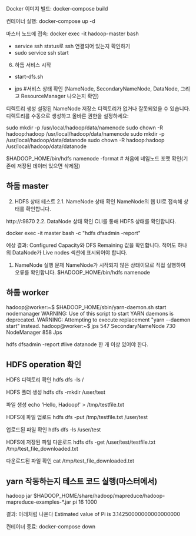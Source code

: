 

Docker 이미지 빌드:
docker-compose build

컨테이너 실행:
docker-compose up -d

마스터 노드에 접속:
docker exec -it hadoop-master bash

- service ssh status로 ssh 연결되어 있는지 확인하기
- sudo service ssh start

6. 하둡 서비스 시작
- start-dfs.sh

- jps #서비스 상태 확인
(NameNode, SecondaryNameNode, DataNode, 그리고 ResourceManager 나오는지 확인)

디렉토리 생성
설정된 NameNode 저장소 디렉토리가 없거나 잘못되었을 수 있습니다. 디렉토리를 수동으로 생성하고 올바른 권한을 설정하세요:

sudo mkdir -p /usr/local/hadoop/data/namenode
sudo chown -R hadoop:hadoop /usr/local/hadoop/data/namenode
sudo mkdir -p /usr/local/hadoop/data/datanode
sudo chown -R hadoop:hadoop /usr/local/hadoop/data/datanode

$HADOOP_HOME/bin/hdfs namenode -format # 처음에 네임노드 포맷 확인(기존에 저장된 데이터 있으면 삭제됨)


## 하둡 master

2. HDFS 상태 테스트
2.1. NameNode 상태 확인
NameNode의 웹 UI로 접속해 상태를 확인합니다.

http://<master-ip>:9870
2.2. DataNode 상태 확인
CLI를 통해 HDFS 상태를 확인합니다.

docker exec -it master bash -c "hdfs dfsadmin -report"

예상 결과:
Configured Capacity와 DFS Remaining 값을 확인합니다.
적어도 하나의 DataNode가 Live nodes 섹션에 표시되어야 합니다.

1. NameNode 실행 문제
NameNode가 시작되지 않은 상태이므로 직접 실행하여 오류를 확인합니다.
$HADOOP_HOME/bin/hdfs namenode


## 하둡 worker

hadoop@worker:~$ $HADOOP_HOME/sbin/yarn-daemon.sh start nodemanager
WARNING: Use of this script to start YARN daemons is deprecated.
WARNING: Attempting to execute replacement "yarn --daemon start" instead.
hadoop@worker:~$ jps
547 SecondaryNameNode
730 NodeManager
858 Jps

hdfs dfsadmin -report #live datanode 한 개 이상 있어야 한다.


## HDFS operation 확인
HDFS 디렉토리 확인
hdfs dfs -ls /

HDFS 폴더 생성
hdfs dfs -mkdir /user/test

파일 생성
echo 'Hello, Hadoop!' > /tmp/testfile.txt

HDFS에 파일 업로드
hdfs dfs -put /tmp/testfile.txt /user/test

업로드된 파일 확인
hdfs dfs -ls /user/test

HDFS에 저장된 파일 다운로드
hdfs dfs -get /user/test/testfile.txt /tmp/test_file_downloaded.txt

다운로드된 파일 확인
cat /tmp/test_file_downloaded.txt



## yarn 작동하는지 테스트 코드 실행(마스터에서)
hadoop jar $HADOOP_HOME/share/hadoop/mapreduce/hadoop-mapreduce-examples-*.jar pi 16 1000 

결과: 아래처럼 나온다
Estimated value of Pi is 3.14250000000000000000

컨테이너 종료:
docker-compose down

